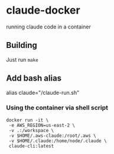 # claude-docker
running claude code in a container

## Building

Just run `make`

## Add bash alias

alias claude="<path>/claude-run.sh"

### Using the container via shell script

```
docker run -it \
 -e AWS_REGION=us-east-2 \
 -v .:/workspace \
 -v $HOME/.aws-claude:/root/.aws \
 -v $HOME/.claude:/home/node/.claude \
 claude-cli:latest 
```